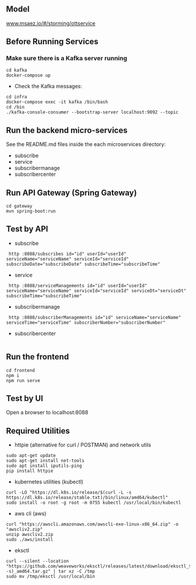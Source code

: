 # 

## Model
www.msaez.io/#/storming/ottservice

## Before Running Services
### Make sure there is a Kafka server running
```
cd kafka
docker-compose up
```
- Check the Kafka messages:
```
cd infra
docker-compose exec -it kafka /bin/bash
cd /bin
./kafka-console-consumer --bootstrap-server localhost:9092 --topic
```

## Run the backend micro-services
See the README.md files inside the each microservices directory:

- subscribe
- service
- subscribermanage
- subscribercenter


## Run API Gateway (Spring Gateway)
```
cd gateway
mvn spring-boot:run
```

## Test by API
- subscribe
```
 http :8088/subscribes id="id" userId="userId" serviceName="serviceName" serviceId="serviceId" subscribeDate="subscribeDate" subscribeTime="subscribeTime" 
```
- service
```
 http :8088/serviceManagements id="id" userId="userId" serviceName="serviceName" serviceId="serviceId" serviceDt="serviceDt" subscribeTime="subscribeTime" 
```
- subscribermanage
```
 http :8088/subscriberManagements id="id" serviceName="serviceName" serviceTime="serviceTime" subscriberNumber="subscriberNumber" 
```
- subscribercenter
```
```


## Run the frontend
```
cd frontend
npm i
npm run serve
```

## Test by UI
Open a browser to localhost:8088

## Required Utilities

- httpie (alternative for curl / POSTMAN) and network utils
```
sudo apt-get update
sudo apt-get install net-tools
sudo apt install iputils-ping
pip install httpie
```

- kubernetes utilities (kubectl)
```
curl -LO "https://dl.k8s.io/release/$(curl -L -s https://dl.k8s.io/release/stable.txt)/bin/linux/amd64/kubectl"
sudo install -o root -g root -m 0755 kubectl /usr/local/bin/kubectl
```

- aws cli (aws)
```
curl "https://awscli.amazonaws.com/awscli-exe-linux-x86_64.zip" -o "awscliv2.zip"
unzip awscliv2.zip
sudo ./aws/install
```

- eksctl 
```
curl --silent --location "https://github.com/weaveworks/eksctl/releases/latest/download/eksctl_$(uname -s)_amd64.tar.gz" | tar xz -C /tmp
sudo mv /tmp/eksctl /usr/local/bin
```

